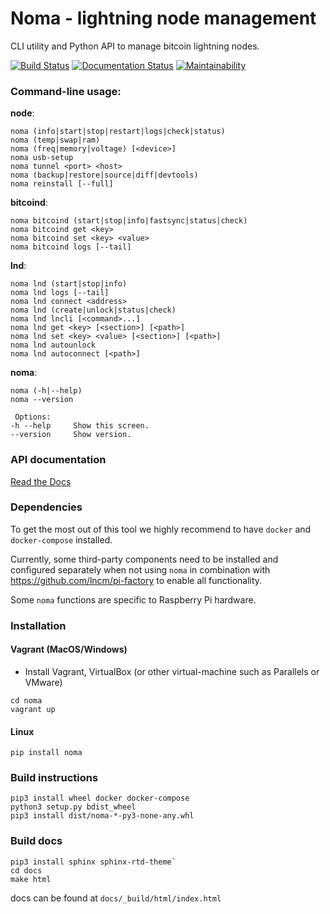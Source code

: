 # Noma - lightning node management

CLI utility and Python API to manage bitcoin lightning nodes.

[![Build Status](https://travis-ci.com/lncm/noma.svg?branch=master)](https://travis-ci.com/lncm/noma)
[![Documentation Status](https://readthedocs.org/projects/noma/badge/?version=latest)](https://noma.readthedocs.io/en/latest/?badge=latest)
[![Maintainability](https://api.codeclimate.com/v1/badges/fd95275314bd4f680140/maintainability)](https://codeclimate.com/github/lncm/noma/maintainability)

### Command-line usage:

**node**:

```
noma (info|start|stop|restart|logs|check|status)
noma (temp|swap|ram)
noma (freq|memory|voltage) [<device>]
noma usb-setup
noma tunnel <port> <host>
noma (backup|restore|source|diff|devtools)
noma reinstall [--full]
```

**bitcoind**:

```
noma bitcoind (start|stop|info|fastsync|status|check)
noma bitcoind get <key>
noma bitcoind set <key> <value>
noma bitcoind logs [--tail]
```

**lnd**:

```
noma lnd (start|stop|info)
noma lnd logs [--tail]
noma lnd connect <address>
noma lnd (create|unlock|status|check)
noma lnd lncli [<command>...]
noma lnd get <key> [<section>] [<path>]
noma lnd set <key> <value> [<section>] [<path>]
noma lnd autounlock
noma lnd autoconnect [<path>]
```

**noma**:

```
noma (-h|--help)
noma --version

 Options:
-h --help     Show this screen.
--version     Show version.
```

### API documentation

[Read the Docs](https://noma.readthedocs.io/en/latest/)

### Dependencies

To get the most out of this tool we highly recommend to have `docker` and `docker-compose` installed.

Currently, some third-party components need to be installed and configured separately when not using `noma` in combination with https://github.com/lncm/pi-factory to enable all functionality.

Some `noma` functions are specific to Raspberry Pi hardware.

### Installation

#### Vagrant (MacOS/Windows)

- Install Vagrant, VirtualBox (or other virtual-machine such as Parallels or VMware)

```
cd noma
vagrant up
```

#### Linux

`pip install noma`

### Build instructions

```
pip3 install wheel docker docker-compose
python3 setup.py bdist_wheel
pip3 install dist/noma-*-py3-none-any.whl
```

### Build docs

```
pip3 install sphinx sphinx-rtd-theme`
cd docs
make html
```

docs can be found at `docs/_build/html/index.html`
